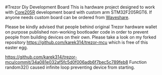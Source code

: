 #Trezor Diy Development Board
This is hardware project designed to work with <a href="http://www.waveshare.com/wiki/Core205R">Core205R</a> development board with custom arm STM32F205RGT6.
If anyone needs custom board can be ordered from <a href="http://www.waveshare.com/">Waveshare</a>.

Please be kindly advised that people behind original Trezor hardware wallet on purpose published non-working bootloader code in order to prevent people from building devices on their own.
Please take a look on my forked repository https://github.com/karek314/trezor-mcu which is free of this easter egg.

https://github.com/karek314/trezor-mcu/commit/34a081e032af5fc5d0f006adb6f7bec5c789feb8
Function random32() caused infinite loop preventing device from starting.
